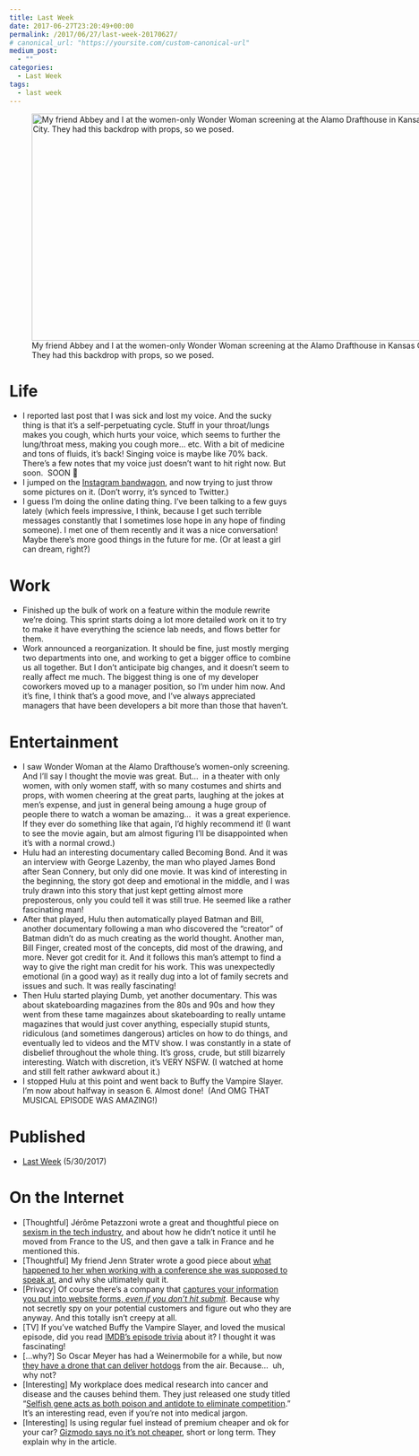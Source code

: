 ```yaml
---
title: Last Week
date: 2017-06-27T23:20:49+00:00
permalink: /2017/06/27/last-week-20170627/
# canonical_url: "https://yoursite.com/custom-canonical-url"
medium_post:
  - ""
categories:
  - Last Week
tags:
  - last week
---
```

<figure id="attachment_645" aria-describedby="caption-attachment-645" style="width: 720px" class="wp-caption aligncenter"><img class="wp-image-645 size-large" src="/assets/images/2017/06/IMG_20170606_184144-1024x576.jpg" alt="My friend Abbey and I at the women-only Wonder Woman screening at the Alamo Drafthouse in Kansas City. They had this backdrop with props, so we posed." width="720" height="405" /><figcaption id="caption-attachment-645" class="wp-caption-text">My friend Abbey and I at the women-only Wonder Woman screening at the Alamo Drafthouse in Kansas City. They had this backdrop with props, so we posed.</figcaption></figure>

# Life

  * I reported last post that I was sick and lost my voice. And the sucky thing is that it&#8217;s a self-perpetuating cycle. Stuff in your throat/lungs makes you cough, which hurts your voice, which seems to further the lung/throat mess, making you cough more&#8230; etc. With a bit of medicine and tons of fluids, it&#8217;s back! Singing voice is maybe like 70% back. There&#8217;s a few notes that my voice just doesn&#8217;t want to hit right now. But soon.  SOON 👀
  * I jumped on the <a href="https://www.instagram.com/geekygirlsarah/" target="_blank" rel="noopener">Instagram bandwagon</a>, and now trying to just throw some pictures on it. (Don&#8217;t worry, it&#8217;s synced to Twitter.)
  * I guess I&#8217;m doing the online dating thing. I&#8217;ve been talking to a few guys lately (which feels impressive, I think, because I get such terrible messages constantly that I sometimes lose hope in any hope of finding someone). I met one of them recently and it was a nice conversation! Maybe there&#8217;s more good things in the future for me. (Or at least a girl can dream, right?)

# Work

  * Finished up the bulk of work on a feature within the module rewrite we&#8217;re doing. This sprint starts doing a lot more detailed work on it to try to make it have everything the science lab needs, and flows better for them.
  * Work announced a reorganization. It should be fine, just mostly merging two departments into one, and working to get a bigger office to combine us all together. But I don&#8217;t anticipate big changes, and it doesn&#8217;t seem to really affect me much. The biggest thing is one of my developer coworkers moved up to a manager position, so I&#8217;m under him now. And it&#8217;s fine, I think that&#8217;s a good move, and I&#8217;ve always appreciated managers that have been developers a bit more than those that haven&#8217;t.

# Entertainment

  * I saw Wonder Woman at the Alamo Drafthouse&#8217;s women-only screening. And I&#8217;ll say I thought the movie was great. But&#8230;  in a theater with only women, with only women staff, with so many costumes and shirts and props, with women cheering at the great parts, laughing at the jokes at men&#8217;s expense, and just in general being amoung a huge group of people there to watch a woman be amazing&#8230;  it was a great experience. If they ever do something like that again, I&#8217;d highly recommend it! (I want to see the movie again, but am almost figuring I&#8217;ll be disappointed when it&#8217;s with a normal crowd.)
  * Hulu had an interesting documentary called Becoming Bond. And it was an interview with George Lazenby, the man who played James Bond after Sean Connery, but only did one movie. It was kind of interesting in the beginning, the story got deep and emotional in the middle, and I was truly drawn into this story that just kept getting almost more preposterous, only you could tell it was still true. He seemed like a rather fascinating man!
  * After that played, Hulu then automatically played Batman and Bill, another documentary following a man who discovered the &#8220;creator&#8221; of Batman didn&#8217;t do as much creating as the world thought. Another man, Bill Finger, created most of the concepts, did most of the drawing, and more. Never got credit for it. And it follows this man&#8217;s attempt to find a way to give the right man credit for his work. This was unexpectedly emotional (in a good way) as it really dug into a lot of family secrets and issues and such. It was really fascinating!
  * Then Hulu started playing Dumb, yet another documentary. This was about skateboarding magazines from the 80s and 90s and how they went from these tame magainzes about skateboarding to really untame magazines that would just cover anything, especially stupid stunts, ridiculous (and sometimes dangerous) articles on how to do things, and eventually led to videos and the MTV show. I was constantly in a state of disbelief throughout the whole thing. It&#8217;s gross, crude, but still bizarrely interesting. Watch with discretion, it&#8217;s VERY NSFW. (I watched at home and still felt rather awkward about it.)
  * I stopped Hulu at this point and went back to Buffy the Vampire Slayer. I&#8217;m now about halfway in season 6. Almost done!  (And OMG THAT MUSICAL EPISODE WAS AMAZING!)

# Published

  * [Last Week](https://geekygirlsarah.com/2017/05/30/last-week/) (5/30/2017)

# On the Internet

  * [Thoughtful] Jérôme Petazzoni wrote a great and thoughtful piece on <a href="https://jpetazzo.github.io/2017/01/15/yes-all-men/" target="_blank" rel="noopener">sexism in the tech industry</a>, and about how he didn&#8217;t notice it until he moved from France to the US, and then gave a talk in France and he mentioned this.
  * [Thoughtful] My friend Jenn Strater wrote a good piece about <a href="https://jennstrater.blogspot.de/2017/06/no-it-wasnt-just-about-travel.html" target="_blank" rel="noopener">what happened to her when working with a conference she was supposed to speak at</a>, and why she ultimately quit it.
  * [Privacy] Of course there&#8217;s a company that <a href="https://gizmodo.com/before-you-hit-submit-this-company-has-already-logge-1795906081" target="_blank" rel="noopener">captures your information you put into website forms, <em>even if you don&#8217;t hit submit</em></a>. Because why not secretly spy on your potential customers and figure out who they are anyway. And this totally isn&#8217;t creepy at all.
  * [TV] If you&#8217;ve watched Buffy the Vampire Slayer, and loved the musical episode, did you read [IMDB&#8217;s episode trivia](http://www.imdb.com/title/tt0533466/trivia) about it? I thought it was fascinating!
  * [&#8230;why?] So Oscar Meyer has had a Weinermobile for a while, but now <a href="https://gizmodo.com/oscar-mayer-made-a-drone-to-rain-hot-dogs-down-on-human-1796424615" target="_blank" rel="noopener">they have a drone that can deliver hotdogs</a> from the air. Because&#8230;  uh, why not?
  * [Interesting] My workplace does medical research into cancer and disease and the causes behind them. They just released one study titled &#8220;<a href="https://www.eurekalert.org/pub_releases/2017-06/sifm-sga061617.php" target="_blank" rel="noopener">Selfish gene acts as both poison and antidote to eliminate competition</a>.&#8221; It&#8217;s an interesting read, even if you&#8217;re not into medical jargon.
  * [Interesting] Is using regular fuel instead of premium cheaper and ok for your car? <a href="https://jalopnik.com/why-putting-regular-gas-into-a-car-that-needs-premium-w-1796463139" target="_blank" rel="noopener">Gizmodo says no it&#8217;s not cheaper</a>, short or long term. They explain why in the article.